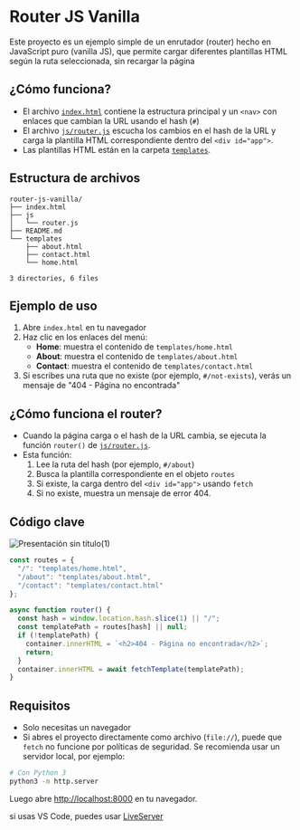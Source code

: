 # Router JS Vanilla

Este proyecto es un ejemplo simple de un enrutador (router) hecho en JavaScript puro (vanilla JS), que permite cargar diferentes plantillas HTML según la ruta seleccionada, sin recargar la página

## ¿Cómo funciona?

- El archivo [`index.html`](index.html) contiene la estructura principal y un `<nav>` con enlaces que cambian la URL usando el hash (`#`)
- El archivo [`js/router.js`](js/router.js) escucha los cambios en el hash de la URL y carga la plantilla HTML correspondiente dentro del `<div id="app">`.
- Las plantillas HTML están en la carpeta [`templates`](templates/).

## Estructura de archivos

```
router-js-vanilla/
├── index.html
├── js
│   └── router.js
├── README.md
└── templates
    ├── about.html
    ├── contact.html
    └── home.html

3 directories, 6 files
```

## Ejemplo de uso

1. Abre `index.html` en tu navegador
2. Haz clic en los enlaces del menú:
   - **Home**: muestra el contenido de `templates/home.html`
   - **About**: muestra el contenido de `templates/about.html`
   - **Contact**: muestra el contenido de `templates/contact.html`
3. Si escribes una ruta que no existe (por ejemplo, `#/not-exists`), verás un mensaje de "404 - Página no encontrada"

## ¿Cómo funciona el router?

- Cuando la página carga o el hash de la URL cambia, se ejecuta la función `router()` de [`js/router.js`](js/router.js).
- Esta función:
  1. Lee la ruta del hash (por ejemplo, `#/about`)
  2. Busca la plantilla correspondiente en el objeto `routes`
  3. Si existe, la carga dentro del `<div id="app">` usando `fetch`
  4. Si no existe, muestra un mensaje de error 404.

## Código clave
![Presentación sin título(1)](https://github.com/user-attachments/assets/41b2188b-aa5a-4698-9819-adfeb1aca284)

```js
const routes = {
  "/": "templates/home.html",
  "/about": "templates/about.html",
  "/contact": "templates/contact.html"
};

async function router() {
  const hash = window.location.hash.slice(1) || "/";
  const templatePath = routes[hash] || null;
  if (!templatePath) {
    container.innerHTML = `<h2>404 - Página no encontrada</h2>`;
    return;
  }
  container.innerHTML = await fetchTemplate(templatePath);
}
```

## Requisitos

- Solo necesitas un navegador
- Si abres el proyecto directamente como archivo (`file://`), puede que `fetch` no funcione por políticas de seguridad. Se recomienda usar un servidor local, por ejemplo:

```sh
# Con Python 3
python3 -m http.server
```

Luego abre [http://localhost:8000](http://localhost:8000) en tu navegador.

si usas VS Code, puedes usar [LiveServer](https://marketplace.visualstudio.com/items/?itemName=ritwickdey.LiveServer)

